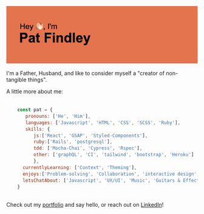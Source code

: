 ![header](https://github.com/Patfindley/Patfindley/blob/main/header.png?raw=true)

<p >I'm a Father, Husband, and like to consider myself a "creator of non-tangible things".</p>
  <p > A little more about me: </p>
  
```js  
    
    const pat = {
       pronouns: ['He', 'Him'],
       languages: ['Javascript', 'HTML', 'CSS', 'SCSS', 'Ruby'],
       skills: {
          js:['React', 'GSAP', 'Styled-Components'],
          ruby:['Rails', 'postgresql'],
          tdd: ['Mocha-Chai', 'Cypress', 'Rspec'],
          other: ['graphQL', 'CI', 'tailwind', 'bootstrap', 'Heroku']
          },
      currentlyLearning: ['Context', 'Theming'],
      enjoys:['Problem-solving', 'Collaboration', 'interactive design', 'organization'],
      letsChatAbout: ['Javascript', 'UX/UI', 'Music', 'Guitars & Effects', 'Video Games']
    }
  
```
<p>Check out my <a href='patfindleycodes.com' target='_blank'>portfolio</a> and say hello, or reach out on <a href='https://www.linkedin.com/in/patfindley/' target='_blank'>LinkedIn</a>!</p>

<!-- ### Currently Working On:
My <a href='patfindleycodes.com' target='_blank'>Portfolio Website</a> <br/>
An App with some friends to decide <a href='https://mysterious-cove-94790.herokuapp.com/' target='_blank'>What We Eatin'</a> -->

